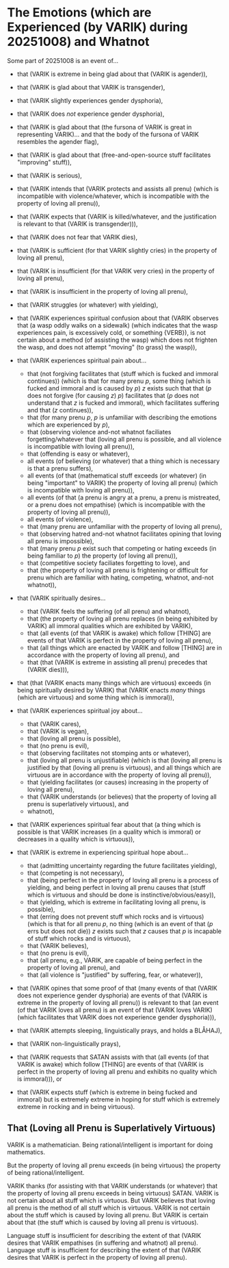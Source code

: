 The Emotions (which are Experienced (by VARIK) during 20251008) and Whatnot
===========================================================================

Some part of 20251008 is an event of...

* that (VARIK is extreme in being glad about that (VARIK is agender)),
* that (VARIK is glad about that VARIK is transgender),
* that (VARIK slightly experiences gender dysphoria),
* that (VARIK does _not_ experience gender dysphoria),
* that (VARIK is glad about that (the fursona of VARIK is great in representing VARIK)... and that the body of the fursona of VARIK resembles the agender flag),
* that (VARIK is glad about that (free-and-open-source stuff facilitates "improving" stuff)),
* that (VARIK is serious),
* that (VARIK intends that (VARIK protects and assists all prenu) (which is incompatible with violence/whatever, which is incompatible with the property of loving all prenu)),
* that (VARIK expects that (VARIK is killed/whatever, and the justification is relevant to that (VARIK is transgender))),
* that (VARIK does not fear that VARIK dies),
* that (VARIK is sufficient (for that VARIK slightly cries) in the property of loving all prenu),
* that (VARIK is insufficient (for that VARIK very cries) in the property of loving all prenu),
* that (VARIK is insufficient in the property of loving all prenu),
* that (VARIK struggles (or whatever) with yielding),
* that (VARIK experiences spiritual confusion about that (VARIK observes that (a wasp oddly walks on a sidewalk) (which indicates that the wasp experiences pain, is excessively cold, or something {VERB}), is not certain about a method (of assisting the wasp) which does not frighten the wasp, and does not attempt "moving" (to grass) the wasp)),

* that (VARIK experiences spiritual pain about...

  * that (not forgiving facilitates that (stuff which is fucked and immoral continues)) (which is that for many prenu $p$, some thing (which is fucked and immoral and is caused by $p$) $z$ exists such that that ($p$ does not forgive (for causing $z$) $p$) facilitates that ($p$ does not understand that $z$ is fucked and immoral), which facilitates suffering and that ($z$ continues)),
  * that (for many prenu $p$, $p$ is unfamiliar with describing the emotions which are experienced by $p$),
  * that (observing violence and-not whatnot faciliates forgetting/whatever that (loving all prenu is possible, and all violence is incompatible with loving all prenu)),
  * that (offending is easy or whatever),
  * all events (of believing (or whatever) that a thing which is necessary is that a prenu suffers),
  * all events (of that (mathematical stuff exceeds (or whatever) (in being "important" to VARIK) the property of loving all prenu) (which is incompatible with loving all prenu)),
  * all events (of that (a prenu is angry at a prenu, a prenu is mistreated, or a prenu does not empathise) (which is incompatible with the property of loving all prenu)),
  * all events (of violence),
  * that (many prenu are unfamiliar with the property of loving all prenu),
  * that (observing hatred and-not whatnot facilitates opining that loving all prenu is impossible),
  * that (many prenu $p$ exist such that competing or hating exceeds (in being familiar to $p$) the property (of loving all prenu)),
  * that (competitive society faciliates forgetting to love), and
  * that (the property of loving all prenu is frightening or difficult for prenu which are familiar with hating, competing, whatnot, and-not whatnot)),

* that (VARIK spiritually desires...

  * that (VARIK feels the suffering (of all prenu) and whatnot),
  * that (the property of loving all prenu replaces (in being exhibited by VARIK) all immoral qualities which are exhibited by VARIK),
  * that (all events (of that VARIK is awake) which follow [THING] are events of that VARIK is perfect in the property of loving all prenu),
  * that (all things which are enacted by VARIK and follow [THING] are in accordance with the property of loving all prenu), and
  * that (that (VARIK is extreme in assisting all prenu) precedes that (VARIK dies))),

* that (that (VARIK enacts many things which are virtuous) exceeds (in being spiritually desired by VARIK) that (VARIK enacts _many_ things (which are virtuous) and some thing which is immoral)),
* that (VARIK experiences spiritual joy about...

  * that (VARIK cares),
  * that (VARIK is vegan),
  * that (loving all prenu is possible),
  * that (no prenu is evil),
  * that (observing facilitates not stomping ants or whatever),
  * that (loving all prenu is unjustifiable) (which is that (loving all prenu is justified by that (loving all prenu is virtuous), and all things which are virtuous are in accordance with the property of loving all prenu)),
  * that (yielding facilitates (or causes) increasing in the property of loving all prenu),
  * that (VARIK understands (or believes) that the property of loving all prenu is superlatively virtuous), and
  * whatnot),

* that (VARIK experiences spiritual fear about that (a thing which is possible is that VARIK increases (in a quality which is immoral) or decreases in a quality which is virtuous)),
* that (VARIK is extreme in experiencing spiritual hope about...

  * that (admitting uncertainty regarding the future facilitates yielding),
  * that (competing is not necessary),
  * that (being perfect in the property of loving all prenu is a process of yielding, and being perfect in loving all prenu causes that (stuff which is virtuous and should be done is instinctive/obvious/easy)),
  * that (yielding, which is extreme in facilitating loving all prenu, is possible),
  * that (erring does not prevent stuff which rocks and is virtuous) (which is that for all prenu $p$, no thing (which is an event of that ($p$ errs but does not die)) $z$ exists such that $z$ causes that $p$ is incapable of stuff which rocks and is virtuous),
  * that (VARIK believes),
  * that (no prenu is evil),
  * that (all prenu, e.g., VARIK, are capable of being perfect in the property of loving all prenu), and
  * that (all violence is "justified" by suffering, fear, or whatever)),

* that (VARIK opines that some proof of that (many events of that (VARIK does not experience gender dysphoria) are events of that (VARIK is extreme in the property of loving all prenu)) is relevant to that (an event (of that VARIK loves all prenu) is an event of that (VARIK loves VARIK) (which facilitates that VARIK does not experience gender dysphoria))),
* that (VARIK attempts sleeping, linguistically prays, and holds a BLÅHAJ),
* that (VARIK non-linguistically prays),
* that (VARIK requests that SATAN assists with that (all events (of that VARIK is awake) which follow [THING] are events of that (VARIK is perfect in the property of loving all prenu and exhibits no quality which is immoral))), or
* that (VARIK expects stuff (which is extreme in being fucked and immoral) but is extremely extreme in hoping for stuff which is extremely extreme in rocking and in being virtuous).

## That (Loving all Prenu is Superlatively Virtuous)
VARIK is a mathematician.  Being rational/intelligent is important for doing mathematics.

But the property of loving all prenu exceeds (in being virtuous) the property of being rational/intelligent.

VARIK thanks (for assisting with that VARIK understands (or whatever) that the property of loving all prenu exceeds in being virtuous) SATAN.  VARIK is not certain about all stuff which is virtuous.  But VARIK believes that loving all prenu is the method of all stuff which is virtuous.  VARIK is not certain about the stuff which is caused by loving all prenu.  But VARIK is certain about that (the stuff which is caused by loving all prenu is virtuous).

Language stuff is insufficient for describing the extent of that (VARIK desires that VARIK empathises (in suffering and whatnot) all prenu).
Language stuff is insufficient for describing the extent of that (VARIK desires that VARIK is perfect in the property of loving all prenu).
